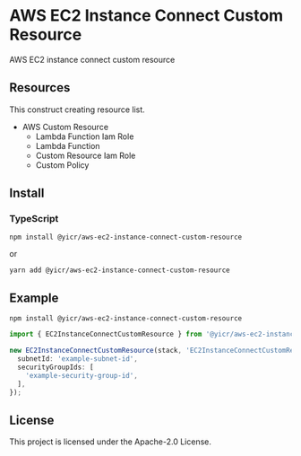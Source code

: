 # AWS EC2 Instance Connect Custom Resource

AWS EC2 instance connect custom resource

## Resources

This construct creating resource list.

- AWS Custom Resource
    - Lambda Function Iam Role
    - Lambda Function
    - Custom Resource Iam Role
    - Custom Policy

## Install

### TypeScript

```shell
npm install @yicr/aws-ec2-instance-connect-custom-resource
```
or
```shell
yarn add @yicr/aws-ec2-instance-connect-custom-resource
```

## Example

```shell
npm install @yicr/aws-ec2-instance-connect-custom-resource
```

```typescript
import { EC2InstanceConnectCustomResource } from '@yicr/aws-ec2-instance-connect-custom-resource';

new EC2InstanceConnectCustomResource(stack, 'EC2InstanceConnectCustomResource', {
  subnetId: 'example-subnet-id',
  securityGroupIds: [
    'example-security-group-id',
  ],
});

```

## License

This project is licensed under the Apache-2.0 License.
